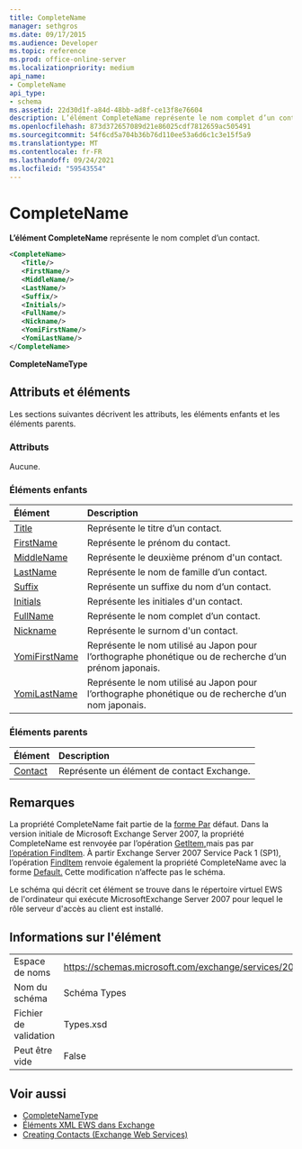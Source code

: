 ```yaml
---
title: CompleteName
manager: sethgros
ms.date: 09/17/2015
ms.audience: Developer
ms.topic: reference
ms.prod: office-online-server
ms.localizationpriority: medium
api_name:
- CompleteName
api_type:
- schema
ms.assetid: 22d30d1f-a84d-48bb-ad8f-ce13f8e76604
description: L’élément CompleteName représente le nom complet d’un contact.
ms.openlocfilehash: 873d372657089d21e86025cdf7812659ac505491
ms.sourcegitcommit: 54f6cd5a704b36b76d110ee53a6d6c1c3e15f5a9
ms.translationtype: MT
ms.contentlocale: fr-FR
ms.lasthandoff: 09/24/2021
ms.locfileid: "59543554"
---
```

# <a name="completename"></a>CompleteName

**L’élément CompleteName** représente le nom complet d’un contact. 
  
```xml
<CompleteName>
   <Title/>
   <FirstName/>
   <MiddleName/>
   <LastName/>
   <Suffix/>
   <Initials/>
   <FullName/>
   <Nickname/>
   <YomiFirstName/>
   <YomiLastName/>
</CompleteName>
```

 **CompleteNameType**
## <a name="attributes-and-elements"></a>Attributs et éléments

Les sections suivantes décrivent les attributs, les éléments enfants et les éléments parents.
  
### <a name="attributes"></a>Attributs

Aucune.
  
### <a name="child-elements"></a>Éléments enfants

|**Élément**|**Description**|
|:-----|:-----|
|[Title](title.md) <br/> |Représente le titre d’un contact.  <br/> |
|[FirstName](firstname.md) <br/> |Représente le prénom du contact.  <br/> |
|[MiddleName](middlename.md) <br/> |Représente le deuxième prénom d'un contact.  <br/> |
|[LastName](lastname.md) <br/> |Représente le nom de famille d’un contact.  <br/> |
|[Suffix](suffix.md) <br/> |Représente un suffixe du nom d’un contact.  <br/> |
|[Initials](initials.md) <br/> |Représente les initiales d'un contact.  <br/> |
|[FullName](fullname.md) <br/> |Représente le nom complet d’un contact.  <br/> |
|[Nickname](nickname.md) <br/> |Représente le surnom d'un contact.  <br/> |
|[YomiFirstName](yomifirstname.md) <br/> |Représente le nom utilisé au Japon pour l’orthographe phonétique ou de recherche d’un prénom japonais.  <br/> |
|[YomiLastName](yomilastname.md) <br/> |Représente le nom utilisé au Japon pour l’orthographe phonétique ou de recherche d’un nom japonais.  <br/> |
   
### <a name="parent-elements"></a>Éléments parents

|**Élément**|**Description**|
|:-----|:-----|
|[Contact](contact.md) <br/> |Représente un élément de contact Exchange.  <br/> |
   
## <a name="remarks"></a>Remarques

La propriété CompleteName fait partie de la [forme Par](https://docs.microsoft.com/dotnet/api/exchangewebservices.defaultshapenamestype?view=exchange-ews-proxy) défaut. Dans la version initiale de Microsoft Exchange Server 2007, la propriété CompleteName est renvoyée par l’opération [GetItem,](getitem-operation.md)mais pas par [l’opération FindItem](finditem-operation.md). À partir Exchange Server 2007 Service Pack 1 (SP1), l’opération [FindItem](finditem-operation.md) renvoie également la propriété CompleteName avec la forme [Default.](https://docs.microsoft.com/dotnet/api/exchangewebservices.defaultshapenamestype?view=exchange-ews-proxy) Cette modification n’affecte pas le schéma. 
  
Le schéma qui décrit cet élément se trouve dans le répertoire virtuel EWS de l'ordinateur qui exécute MicrosoftExchange Server 2007 pour lequel le rôle serveur d'accès au client est installé.
  
## <a name="element-information"></a>Informations sur l'élément

|||
|:-----|:-----|
|Espace de noms  <br/> |https://schemas.microsoft.com/exchange/services/2006/types  <br/> |
|Nom du schéma  <br/> |Schéma Types  <br/> |
|Fichier de validation  <br/> |Types.xsd  <br/> |
|Peut être vide  <br/> |False  <br/> |
   
## <a name="see-also"></a>Voir aussi

- [CompleteNameType](https://msdn.microsoft.com/library/ExchangeWebServices.CompleteNameType.aspx)
- [Éléments XML EWS dans Exchange](ews-xml-elements-in-exchange.md)
- [Creating Contacts (Exchange Web Services)](https://msdn.microsoft.com/library/4845917e-70d1-481c-bbd7-011ec6571789%28Office.15%29.aspx)

